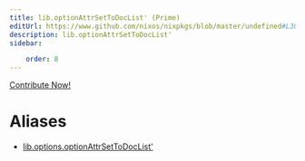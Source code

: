 ```yaml
---
title: lib.optionAttrSetToDocList' (Prime)
editUrl: https://www.github.com/nixos/nixpkgs/blob/master/undefined#L308C29
description: lib.optionAttrSetToDocList'
sidebar:

    order: 8
---
```


<a href="https://www.github.com/nixos/nixpkgs/blob/master/undefined#L308C29">Contribute Now!</a>


# Aliases

- [lib.options.optionAttrSetToDocList'](/nix-doc-comments/reference/lib/options/lib-options-optionattrsettodoclist' (prime))


